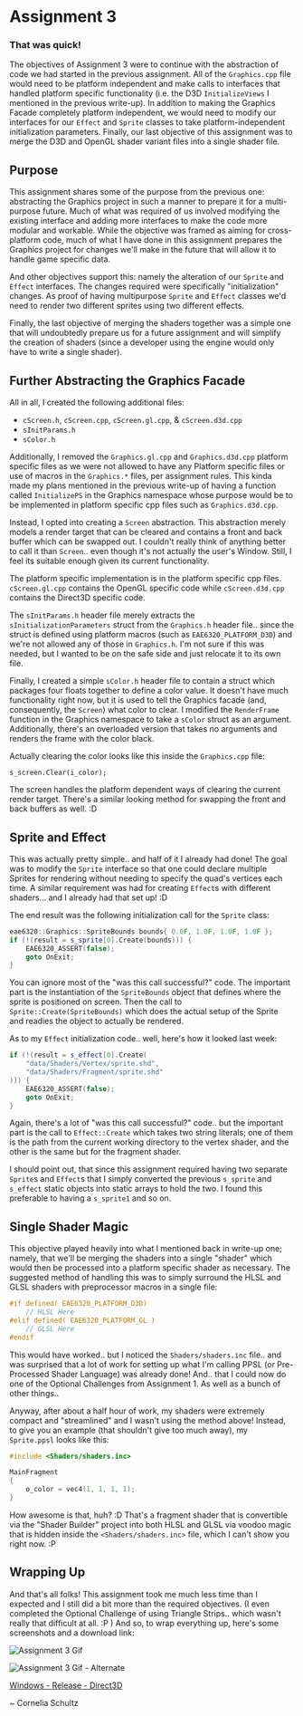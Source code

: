 # Assignment 3
### That was quick!

The objectives of Assignment 3 were to continue with the abstraction of code we had started in the previous assignment.  All of the `Graphics.cpp` file would need to be platform independent and make calls to interfaces that handled platform specific functionality (i.e. the D3D `InitializeViews` I mentioned in the previous write-up).  In addition to making the Graphics Facade completely platform independent, we would need to modify our interfaces for our `Effect` and `Sprite` classes to take platform-independent initialization parameters.  Finally, our last objective of this assignment was to merge the D3D and OpenGL shader variant files into a single shader file.

## Purpose

This assignment shares some of the purpose from the previous one:  abstracting the Graphics project in such a manner to prepare it for a multi-purpose future.  Much of what was required of us involved modifying the existing interface and adding more interfaces to make the code more modular and workable.  While the objective was framed as aiming for cross-platform code, much of what I have done in this assignment prepares the Graphics project for changes we'll make in the future that will allow it to handle game specific data.

And other objectives support this: namely the alteration of our `Sprite` and `Effect` interfaces.  The changes required were specifically "initialization" changes.  As proof of having multipurpose `Sprite` and `Effect` classes we'd need to render two different sprites using two different effects.

Finally, the last objective of merging the shaders together was a simple one that will undoubtedly prepare us for a future assignment and will simplify the creation of shaders (since a developer using the engine would only have to write a single shader).

## Further Abstracting the Graphics Facade

All in all, I created the following additional files:

* `cScreen.h`, `cScreen.cpp`, `cScreen.gl.cpp`, & `cScreen.d3d.cpp`
* `sInitParams.h`
* `sColor.h`

Additionally, I removed the `Graphics.gl.cpp` and `Graphics.d3d.cpp` platform specific files as we were not allowed to have any Platform specific files or use of macros in the `Graphics.*` files, per assignment rules.  This kinda made my plans mentioned in the previous write-up of having a function called `InitializePS` in the Graphics namespace whose purpose would be to be implemented in platform specific cpp files such as `Graphics.d3d.cpp`.

Instead, I opted into creating a `Screen` abstraction.  This abstraction merely models a render target that can be cleared and contains a front and back buffer which can be swapped out.  I couldn't really think of anything better to call it than `Screen`.. even though it's not actually the user's Window.  Still, I feel its suitable enough given its current functionality.

The platform specific implementation is in the platform specific cpp files.  `cScreen.gl.cpp` contains the OpenGL specific code while `cScreen.d3d.cpp` contains the Direct3D specific code.

The `sInitParams.h` header file merely extracts the `sInitializationParameters` struct from the `Graphics.h` header file.. since the struct is defined using platform macros (such as `EAE6320_PLATFORM_D3D`) and we're not allowed any of those in `Graphics.h`.  I'm not sure if this was needed, but I wanted to be on the safe side and just relocate it to its own file.

Finally, I created a simple `sColor.h` header file to contain a struct which packages four floats together to define a color value.  It doesn't have much functionality right now, but it is used to tell the Graphics facade (and, consequently, the `Screen`) what color to clear.  I modified the `RenderFrame` function in the Graphics namespace to take a `sColor` struct as an argument.  Additionally, there's an overloaded version that takes no arguments and renders the frame with the color black.

Actually clearing the color looks like this inside the `Graphics.cpp` file:

`s_screen.Clear(i_color);`

The screen handles the platform dependent ways of clearing the current render target.  There's a similar looking method for swapping the front and back buffers as well. :D

## Sprite and Effect

This was actually pretty simple.. and half of it I already had done!  The goal was to modify the `Sprite` interface so that one could declare multiple Sprites for rendering without needing to specify the quad's vertices each time.  A similar requirement was had for creating `Effect`s with different shaders... and I already had that set up! :D

The end result was the following initialization call for the `Sprite` class:

``` c++
eae6320::Graphics::SpriteBounds bounds{ 0.0F, 1.0F, 1.0F, 1.0F };
if (!(result = s_sprite[0].Create(bounds))) {
	EAE6320_ASSERT(false);
	goto OnExit;
}
```

You can ignore most of the "was this call successful?" code.  The important part is the instantiation of the `SpriteBounds` object that defines where the sprite is positioned on screen.  Then the call to `Sprite::Create(SpriteBounds)` which does the actual setup of the Sprite and readies the object to actually be rendered.

As to my `Effect` initialization code.. well, here's how it looked last week:

``` c++
if (!(result = s_effect[0].Create(
	"data/Shaders/Vertex/sprite.shd",
	"data/Shaders/Fragment/sprite.shd"
))) {
	EAE6320_ASSERT(false);
	goto OnExit;
}
```

Again, there's a lot of "was this call successful?" code.. but the important part is the call to `Effect::Create` which takes two string literals; one of them is the path from the current working directory to the vertex shader, and the other is the same but for the fragment shader.

I should point out, that since this assignment required having two separate `Sprite`s and `Effect`s that I simply converted the previous `s_sprite` and `s_effect` static objects into static arrays to hold the two.  I found this preferable to having a `s_sprite1` and so on.

## Single Shader Magic

This objective played heavily into what I mentioned back in write-up one; namely, that we'll be merging the shaders into a single "shader" which would then be processed into a platform specific shader as necessary.  The suggested method of handling this was to simply surround the HLSL and GLSL shaders with preprocessor macros in a single file:

``` c++
#if defined( EAE6320_PLATFORM_D3D)
    // HLSL Here
#elif defined( EAE6320_PLATFORM_GL )
    // GLSL Here
#endif
```

This would have worked.. but I noticed the `Shaders/shaders.inc` file..  and was surprised that a lot of work for setting up what I'm calling PPSL (or Pre-Processed Shader Language) was already done!  And.. that I could now do one of the Optional Challenges from Assignment 1.  As well as a bunch of other things..

Anyway, after about a half hour of work, my shaders were extremely compact and "streamlined" and I wasn't using the method above!  Instead, to give you an example (that shouldn't give too much away), my `Sprite.ppsl` looks like this:

``` c++
#include <Shaders/shaders.inc>

MainFragment
{
	o_color = vec4(1, 1, 1, 1);
}
```

How awesome is that, huh? :D  That's a fragment shader that is convertible via the "Shader Builder" project into both HLSL and GLSL via voodoo magic that is hidden inside the `<Shaders/shaders.inc>` file, which I can't show you right now. :P

## Wrapping Up

And that's all folks!  This assignment took me much less time than I expected and I still did a bit more than the required objectives.  (I even completed the Optional Challenge of using Triangle Strips.. which wasn't really that difficult at all. :P )  And so, to wrap everything up, here's some screenshots and a download link:

![Assignment 3 Gif](images/a03/assignment3.gif)

![Assignment 3 Gif - Alternate](images/a03/assignment3alt.gif)

[Windows - Release - Direct3D](https://github.com/CorneliaXaos/EAE6320-WriteUps/releases/download/a3/Assignment3.zip)

~ Cornelia Schultz
